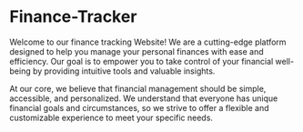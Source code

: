 # Finance-Tracker
Welcome to our finance tracking Website! We are a cutting-edge platform designed to help you manage your personal finances with ease and efficiency. Our goal is to empower you to take control of your financial well-being by providing intuitive tools and valuable insights.

At our core, we believe that financial management should be simple, accessible, and personalized. We understand that everyone has unique financial goals and circumstances, so we strive to offer a flexible and customizable experience to meet your specific needs.
